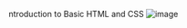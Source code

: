 ntroduction to Basic HTML and CSS
![image](https://user-images.githubusercontent.com/106777453/224556363-fa620c7b-dbf0-4db8-81ac-410af4d4d8fc.png)
